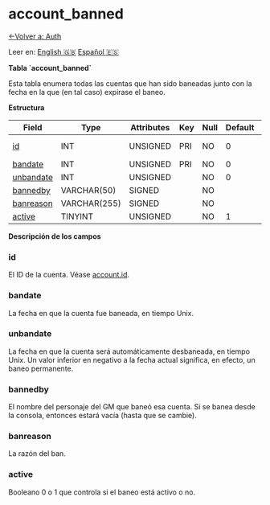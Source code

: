 ﻿# account\_banned

[<-Volver a: Auth](database-auth.md)

Leer en: [English :gb:](../account_banned) [Español :es:](account_banned)

**Tabla \`account\_banned\`**

Esta tabla enumera todas las cuentas que han sido baneadas junto con la fecha en la que (en tal caso) expirase el baneo.

**Estructura**

| Field          | Type         | Attributes | Key | Null | Default | Extra | Comment    |
| -------------- | ------------ | ---------- | --- | ---- | ------- | ----- | ---------- |
| [id][1]        | INT          | UNSIGNED   | PRI | NO   | 0       |       | Account id |
| [bandate][2]   | INT          | UNSIGNED   | PRI | NO   | 0       |       |            |
| [unbandate][3] | INT          | UNSIGNED   |     | NO   | 0       |       |            |
| [bannedby][4]  | VARCHAR(50)  | SIGNED     |     | NO   |         |       |            |
| [banreason][5] | VARCHAR(255) | SIGNED     |     | NO   |         |       |            |
| [active][6]    | TINYINT      | UNSIGNED   |     | NO   | 1       |       |            |

[1]: #id
[2]: #bandate
[3]: #unbandate
[4]: #bannedby
[5]: #banreason
[6]: #active

**Descripción de los campos**

### id

El ID de la cuenta. Véase [account.id](account#id).

### bandate

La fecha en que la cuenta fue baneada, en tiempo Unix.

### unbandate

La fecha en que la cuenta será automáticamente desbaneada, en tiempo Unix. Un valor inferior en negativo a la fecha actual significa, en efecto, un baneo permanente.

### bannedby

El nombre del personaje del GM que baneó esa cuenta. Si se banea desde la consola, entonces estará vacía (hasta que se cambie).

### banreason

La razón del ban.

### active

Booleano 0 o 1 que controla si el baneo está activo o no.
